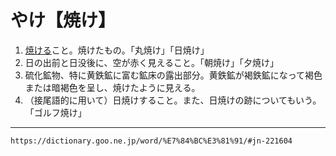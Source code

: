 # やけ【焼け】

1. [焼ける](やける（焼ける）)こと。焼けたもの。「丸焼け」「日焼け」
2. 日の出前と日没後に、空が赤く見えること。「朝焼け」「夕焼け」
3. 硫化鉱物、特に黄鉄鉱に富む鉱床の露出部分。黄鉄鉱が褐鉄鉱になって褐色または暗褐色を呈し、焼けたように見える。
4. （接尾語的に用いて）日焼けすること。また、日焼けの跡についてもいう。「ゴルフ焼け」

---
`https://dictionary.goo.ne.jp/word/%E7%84%BC%E3%81%91/#jn-221604`